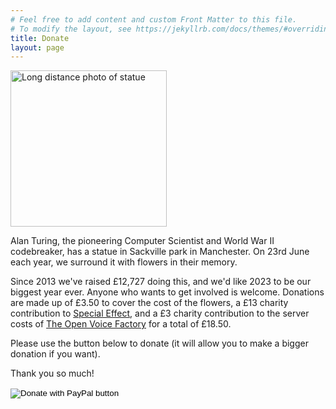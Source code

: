 ```yaml
---
# Feel free to add content and custom Front Matter to this file.
# To modify the layout, see https://jekyllrb.com/docs/themes/#overriding-theme-defaults
title: Donate
layout: page
---
```



<img src="{{site.baseurl}}/assets/images/2017/1.jpg" alt="Long distance photo of statue" width=250px />


Alan Turing, the pioneering Computer Scientist and World War II codebreaker, has a statue in Sackville park in Manchester. On 23rd June each year, we surround it with flowers in their memory. 

Since 2013 we've raised £12,727 doing this, and we'd like 2023 to be our biggest year ever. Anyone who wants to get involved is welcome. Donations are made up of £3.50 to cover the cost of the flowers, a £13 charity contribution to [Special Effect](https://www.specialeffect.org.uk/), and a £3 charity contribution to the server costs of [The Open Voice Factory](https://theopenvoicefactory.org/) for a total of £18.50.   

Please use the button below to donate (it will allow you to make a bigger donation if you want). 

Thank you so much! 

<form action="https://www.paypal.com/donate" method="post" target="_top">
<input type="hidden" name="hosted_button_id" value="Q5NVFKKUZWA96" />
<input type="image" src="https://www.paypalobjects.com/en_US/GB/i/btn/btn_donateCC_LG.gif" border="0" name="submit" title="PayPal - The safer, easier way to pay online!" alt="Donate with PayPal button" />
<img alt="" border="0" src="https://www.paypal.com/en_GB/i/scr/pixel.gif" width="1" height="1" />
</form>

